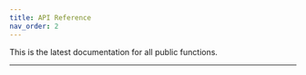 ```yaml
---
title: API Reference
nav_order: 2
---
```


This is the latest documentation for all public functions.

---
